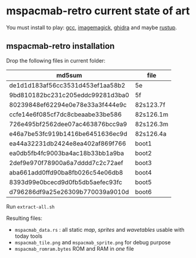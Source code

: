 # mspacmab-retro current state of art

You must install to play: [gcc](https://gcc.gnu.org/), [imagemagick](https://imagemagick.org), [ghidra](https://ghidra-sre.org/) and maybe [rustup](https://rustup.rs/).

## mspacmab-retro installation

Drop the following files in current folder:

| md5sum                           | file      |
| -------------------------------- | --------- |
| de1d1d183af56cc3531d453ef1aa58b2 | 5e        |
| 9bd810182bc231c205eddc99281d3ba0 | 5f        |
| 80239848ef62294e0e78e33a3f444e9c | 82s123.7f |
| ccfe14e6f085cf7dc8cbeaabe33be586 | 82s126.1m |
| 726e495bf2562dee07ac463876bcc9a9 | 82s126.3m |
| e46a7be53fc919b1416be6451636ec9d | 82s126.4a |
| ea44a32231db2424e8ea402af869f766 | boot1     |
| ea0db5fb4fc9003ba4ac18b33bb1a9ba | boot2     |
| 2def9e970f78900a6a7dddd7c2c72aef | boot3     |
| aba661add0ffd90ba8fb026c54e06db8 | boot4     |
| 8393d99e0bcecd9d0fb5db5aefec93fc | boot5     |
| d796286df9a25e26309b770039a9010d | boot6     |


Run `extract-all.sh`

Resulting files:

- `mspacmab_data.rs` : all static *map*, *sprites* and *wavetables* usable with today tools
- `mspacmab_tile.png` and `mspacmab_sprite.png` for debug purpose
- `mspacmab_romram.bytes` ROM and RAM in _one_ file
